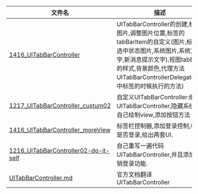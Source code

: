 | 文件名 |  描述 |
| ------------- | ------------ |
|[1416_UITabBarController](https://github.com/urmyfaith/roadofios/tree/master/UIProjects/1216_week7_day2/1416_UITabBarController)| UITabBarController的创建,标题,图片,调整图片位置,标签的tabBarItem的自定义(图片,标签,选中状态图片,系统图片,系统文字,新消息提示文字),视图tabBar的样式,背景颜色,代理方法UITabBarControllerDelegate(选中标签的时候执行的方法) |
|[1217_UITabBarController_custum02](https://github.com/urmyfaith/roadofios/tree/master/UIProjects/1216_week7_day2/1217_UITabBarController_custum02)| 自定义UITabBarController:继承UITabBarController,隐藏系统的,自己绘制view,添加按钮方法 |
|[1416_UITabBarController_moreView](https://github.com/urmyfaith/roadofios/tree/master/UIProjects/1216_week7_day2/1416_UITabBarController_moreView)| 标签栏控制器,添加登录控制,根据是否登录,给出两套UI. |
|[1216_UITabBarController02-do-it-self](https://github.com/urmyfaith/roadofios/tree/master/UIProjects/1216_week7_day2/1216_UITabBarController02-do-it-self)| 自己重写一遍代码UITabBarController,并且添加注销登录功能. |
|[UITabBarController.md](https://github.com/urmyfaith/roadofios/tree/master/UIProjects/1216_week7_day2/UITabBarController.md)| 官方文档翻译UITabBarController |